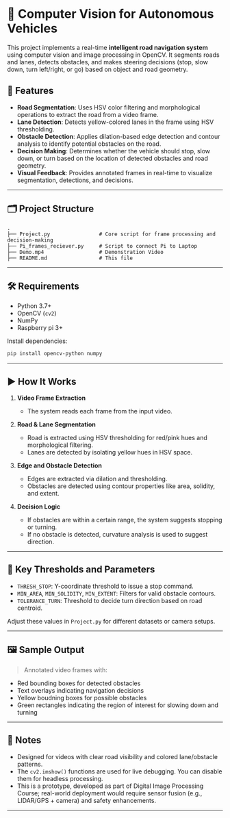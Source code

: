 # 🚗 Computer Vision for Autonomous Vehicles

This project implements a real-time **intelligent road navigation system** using computer vision and image processing in OpenCV. It segments roads and lanes, detects obstacles, and makes steering decisions (stop, slow down, turn left/right, or go) based on object and road geometry.

## 🧠 Features

* **Road Segmentation**: Uses HSV color filtering and morphological operations to extract the road from a video frame.
* **Lane Detection**: Detects yellow-colored lanes in the frame using HSV thresholding.
* **Obstacle Detection**: Applies dilation-based edge detection and contour analysis to identify potential obstacles on the road.
* **Decision Making**: Determines whether the vehicle should stop, slow down, or turn based on the location of detected obstacles and road geometry.
* **Visual Feedback**: Provides annotated frames in real-time to visualize segmentation, detections, and decisions.

---

## 🗂 Project Structure

```
.
├── Project.py                # Core script for frame processing and decision-making
├── Pi_frames_reciever.py     # Script to connect Pi to Laptop
├── Demo.mp4                  # Demonstration Video
├── README.md                 # This file
```

---

## 🛠 Requirements

* Python 3.7+
* OpenCV (`cv2`)
* NumPy
* Raspberry pi 3+

Install dependencies:

```bash
pip install opencv-python numpy
```

---

## ▶️ How It Works

1. **Video Frame Extraction**

   * The system reads each frame from the input video.

2. **Road & Lane Segmentation**

   * Road is extracted using HSV thresholding for red/pink hues and morphological filtering.
   * Lanes are detected by isolating yellow hues in HSV space.

3. **Edge and Obstacle Detection**

   * Edges are extracted via dilation and thresholding.
   * Obstacles are detected using contour properties like area, solidity, and extent.

4. **Decision Logic**

   * If obstacles are within a certain range, the system suggests stopping or turning.
   * If no obstacle is detected, curvature analysis is used to suggest direction.

---

## 🧪 Key Thresholds and Parameters

* `THRESH_STOP`: Y-coordinate threshold to issue a stop command.
* `MIN_AREA`, `MIN_SOLIDITY`, `MIN_EXTENT`: Filters for valid obstacle contours.
* `TOLERANCE_TURN`: Threshold to decide turn direction based on road centroid.

Adjust these values in `Project.py` for different datasets or camera setups.

---

## 🖼 Sample Output

> Annotated video frames with:

* Red bounding boxes for detected obstacles
* Text overlays indicating navigation decisions
* Yellow boudning boxes for possible obstacles
* Green rectangles indicating the region of interest for slowing down and turning

---

## 📌 Notes

* Designed for videos with clear road visibility and colored lane/obstacle patterns.
* The `cv2.imshow()` functions are used for live debugging. You can disable them for headless processing.
* This is a prototype, developed as part of Digital Image Processing Course; real-world deployment would require sensor fusion (e.g., LIDAR/GPS + camera) and safety enhancements.

---
